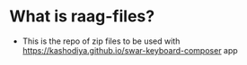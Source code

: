 # What is raag-files?
- This is the repo of zip files to be used with https://kashodiya.github.io/swar-keyboard-composer app

